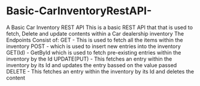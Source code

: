 # Basic-CarInventoryRestAPI-
A Basic Car Inventory REST API
This is a basic REST API that that is used to fetch, Delete and update contents within a Car dealership inventory
The Endpoints Consist of:
GET - This is used to fetch all the items within the inventory
POST - which is used to insert new entries into the inventory
GET(Id) - GetById which is used to fetch pre-existing entries within the inventory by the Id
UPDATE(PUT) - This fetches an entry within the inventory by its Id and updates the entry bassed on the value passed
DELETE - This fetches an entry within the inventory by its Id and deletes the content
